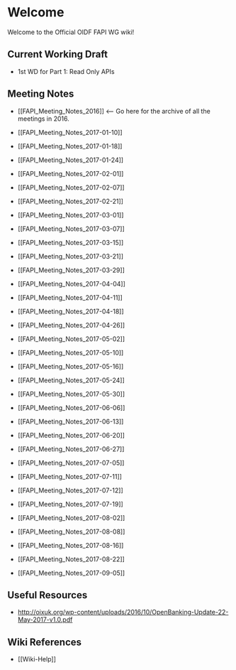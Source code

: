 # Welcome

Welcome to the Official OIDF FAPI WG wiki! 

## Current Working Draft

* 1st WD for Part 1: Read Only APIs

## Meeting Notes

* [[FAPI_Meeting_Notes_2016]] <-- Go here for the archive of all the meetings in 2016. 

* [[FAPI_Meeting_Notes_2017-01-10]]
* [[FAPI_Meeting_Notes_2017-01-18]]
* [[FAPI_Meeting_Notes_2017-01-24]]
* [[FAPI_Meeting_Notes_2017-02-01]]
* [[FAPI_Meeting_Notes_2017-02-07]]
* [[FAPI_Meeting_Notes_2017-02-21]]
* [[FAPI_Meeting_Notes_2017-03-01]]
* [[FAPI_Meeting_Notes_2017-03-07]]
* [[FAPI_Meeting_Notes_2017-03-15]]
* [[FAPI_Meeting_Notes_2017-03-21]]
* [[FAPI_Meeting_Notes_2017-03-29]]
* [[FAPI_Meeting_Notes_2017-04-04]]
* [[FAPI_Meeting_Notes_2017-04-11]]
* [[FAPI_Meeting_Notes_2017-04-18]]
* [[FAPI_Meeting_Notes_2017-04-26]]
* [[FAPI_Meeting_Notes_2017-05-02]]
* [[FAPI_Meeting_Notes_2017-05-10]]
* [[FAPI_Meeting_Notes_2017-05-16]]
* [[FAPI_Meeting_Notes_2017-05-24]]
* [[FAPI_Meeting_Notes_2017-05-30]]
* [[FAPI_Meeting_Notes_2017-06-06]]
* [[FAPI_Meeting_Notes_2017-06-13]]
* [[FAPI_Meeting_Notes_2017-06-20]]
* [[FAPI_Meeting_Notes_2017-06-27]]
* [[FAPI_Meeting_Notes_2017-07-05]]
* [[FAPI_Meeting_Notes_2017-07-11]]
* [[FAPI_Meeting_Notes_2017-07-12]]
* [[FAPI_Meeting_Notes_2017-07-19]]
* [[FAPI_Meeting_Notes_2017-08-02]]
* [[FAPI_Meeting_Notes_2017-08-08]]
* [[FAPI_Meeting_Notes_2017-08-16]]
* [[FAPI_Meeting_Notes_2017-08-22]]
* [[FAPI_Meeting_Notes_2017-09-05]]

## Useful Resources

* http://oixuk.org/wp-content/uploads/2016/10/OpenBanking-Update-22-May-2017-v1.0.pdf

## Wiki References

* [[Wiki-Help]]